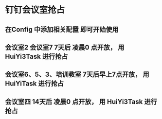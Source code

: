 #  钉钉会议室抢占


## 在Config 中添加相关配置 即可开始使用

##  会议室2    会议室7  7天后 凌晨0 点开放， 用   HuiYi3Task 进行抢占

##  会议室6、5、3、培训教室  7天后早上7点开放， 用 HuiYiTask 进行抢占

##  会议室四  14天后  凌晨0 点开放， 用  HuiYi3Task 进行抢占





